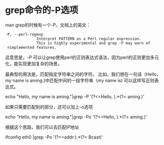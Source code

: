# grep命令的-P选项

man grep的时候有一个-P，文档上的英文：

```
-P, --perl-regexp
              Interpret PATTERN as a Perl regular expression.  
              This is highly experimental and grep -P may warn of  nimplemented features.
```

这意思是，-P 可以让grep使用perl的正则表达式语法，因为perl的正则更加多元化，能实现更加复杂的场景。

最典型的用法是，匹配指定字符串之间的字符。 比如，我们想在一句话（Hello，my name is aming.\)中匹配中间的一段字符串（my name is\) 可以这样写正则表达式。 

echo "Hello, my name is aming."\|grep -P '\(?&lt;=Hello, \).\*\(?= aming.\)'

如果只需要匹配到的部分，还可以加上-o选项

echo "Hello, my name is aming."\|grep -Po '\(?&lt;=Hello, \).\*\(?= aming.\)'

根据这个思路，我们可以去匹配IP地址

ifconfig eth0 \|grep -Po '\(?&lt;=addr:\).\*\(?= Bcast\)'



